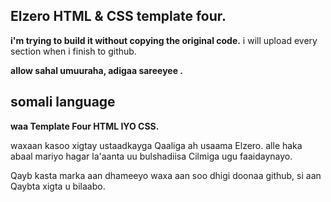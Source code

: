 ## Elzero HTML & CSS template four. 

 **i'm trying to build it without copying the original code.**
i will upload every section when i finish to github. 

**allow sahal umuuraha, adigaa  sareeyee .**

## somali language

**waa Template Four HTML IYO CSS.**

waxaan kasoo xigtay ustaadkayga Qaaliga ah usaama Elzero. alle haka abaal mariyo hagar la'aanta uu bulshadiisa Cilmiga ugu faaidaynayo.

Qayb kasta marka aan dhameeyo waxa aan soo dhigi doonaa github, si aan Qaybta xigta u bilaabo.
